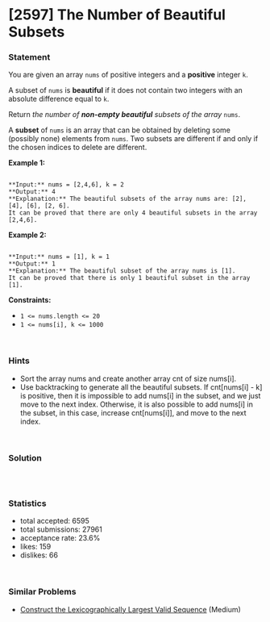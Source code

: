 # [2597] The Number of Beautiful Subsets



### Statement

You are given an array `nums` of positive integers and a **positive** integer `k`.

A subset of `nums` is **beautiful** if it does not contain two integers with an absolute difference equal to `k`.

Return *the number of **non-empty beautiful** subsets of the array* `nums`.

A **subset** of `nums` is an array that can be obtained by deleting some (possibly none) elements from `nums`. Two subsets are different if and only if the chosen indices to delete are different.


**Example 1:**

```

**Input:** nums = [2,4,6], k = 2
**Output:** 4
**Explanation:** The beautiful subsets of the array nums are: [2], [4], [6], [2, 6].
It can be proved that there are only 4 beautiful subsets in the array [2,4,6].

```

**Example 2:**

```

**Input:** nums = [1], k = 1
**Output:** 1
**Explanation:** The beautiful subset of the array nums is [1].
It can be proved that there is only 1 beautiful subset in the array [1].

```

**Constraints:**
* `1 <= nums.length <= 20`
* `1 <= nums[i], k <= 1000`


<br />

### Hints

- Sort the array nums and create another array cnt of size nums[i].
- Use backtracking to generate all the beautiful subsets. If cnt[nums[i] - k] is positive, then it is impossible to add nums[i] in the subset, and we just move to the next index. Otherwise, it is also possible to add nums[i] in the subset, in this case, increase cnt[nums[i]], and move to the next index.

<br />

### Solution

```
```

<br />

### Statistics

- total accepted: 6595
- total submissions: 27961
- acceptance rate: 23.6%
- likes: 159
- dislikes: 66

<br />

### Similar Problems

- [Construct the Lexicographically Largest Valid Sequence](https://leetcode.com/problems/construct-the-lexicographically-largest-valid-sequence) (Medium)
